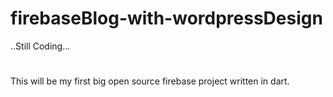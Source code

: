 # firebaseBlog-with-wordpressDesign
..Still Coding...
#
This will be my first big open source firebase project written in dart.

